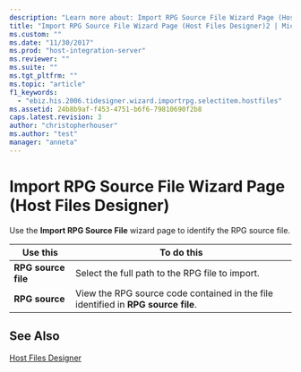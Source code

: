 ```yaml
---
description: "Learn more about: Import RPG Source File Wizard Page (Host Files Designer)"
title: "Import RPG Source File Wizard Page (Host Files Designer)2 | Microsoft Docs"
ms.custom: ""
ms.date: "11/30/2017"
ms.prod: "host-integration-server"
ms.reviewer: ""
ms.suite: ""
ms.tgt_pltfrm: ""
ms.topic: "article"
f1_keywords: 
  - "ebiz.his.2006.tidesigner.wizard.importrpg.selectitem.hostfiles"
ms.assetid: 24b8b9af-f453-4751-b6f6-79810690f2b8
caps.latest.revision: 3
author: "christopherhouser"
ms.author: "test"
manager: "anneta"
---
```

# Import RPG Source File Wizard Page (Host Files Designer)
Use the **Import RPG Source File** wizard page to identify the RPG source file.  
  
|Use this|To do this|  
|-|-|  
|**RPG source file**|Select the full path to the RPG file to import.|  
|**RPG source**|View the RPG source code contained in the file identified in **RPG source file**.|  
  
## See Also  
 [Host Files Designer](../core/host-files-designer2.md)
